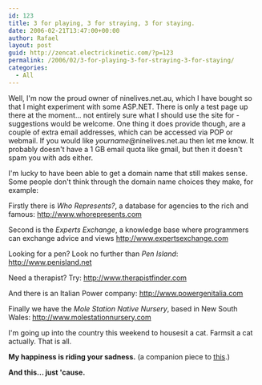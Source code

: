```yaml
---
id: 123
title: 3 for playing, 3 for straying, 3 for staying.
date: 2006-02-21T13:47:00+00:00
author: Rafael
layout: post
guid: http://zencat.electrickinetic.com/?p=123
permalink: /2006/02/3-for-playing-3-for-straying-3-for-staying/
categories:
  - All
---
```

Well, I'm now the proud owner of ninelives.net.au, which I have bought so that I might experiment with some ASP.NET. There is only a test page up there at the moment... not entirely sure what I should use the site for - suggestions would be welcome. One thing it does provide though, are a couple of extra email addresses, which can be accessed via POP or webmail. If you would like <i>yourname</i>@ninelives.net.au then let me know. It probably doesn't have a 1 GB email quota like gmail, but then it doesn't spam you with ads either.

I'm lucky to have been able to get a domain name that still makes sense. Some people don't think through the domain name choices they make, for example:

Firstly there is <i>Who Represents?</i>, a database for agencies to the rich and famous:
http://www.whorepresents.com

Second is the <i>Experts Exchange</i>, a knowledge base where programmers can exchange advice and views
http://www.expertsexchange.com

Looking for a pen? Look no further than <i>Pen Island</i>:
http://www.penisland.net

Need a therapist? Try:
http://www.therapistfinder.com

And there is an Italian Power company:
http://www.powergenitalia.com

Finally we have the <i>Mole Station Native Nursery</i>, based in New South Wales:
http://www.molestationnursery.com

I'm going up into the country this weekend to housesit a cat. Farmsit a cat actually. That is all.

<center></center><b>My happiness is riding your sadness.</b>
(a companion piece to <a href="http://zen-cat.livejournal.com/7464.html">this</a>.)

<img src="http://img.photobucket.com/albums/v384/zen_cat/My-Happiness-Is-Riding-your-Sadness.jpg" alt="" />

<b>And this... just 'cause.</b>

<img src="http://img.photobucket.com/albums/v384/zen_cat/cutelion.jpg" alt="" />

&nbsp;